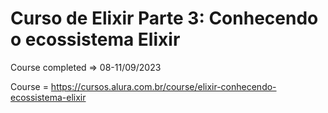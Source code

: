 # Curso de  Elixir Parte 3: Conhecendo o ecossistema Elixir

Course completed => 08-11/09/2023

Course = https://cursos.alura.com.br/course/elixir-conhecendo-ecossistema-elixir
